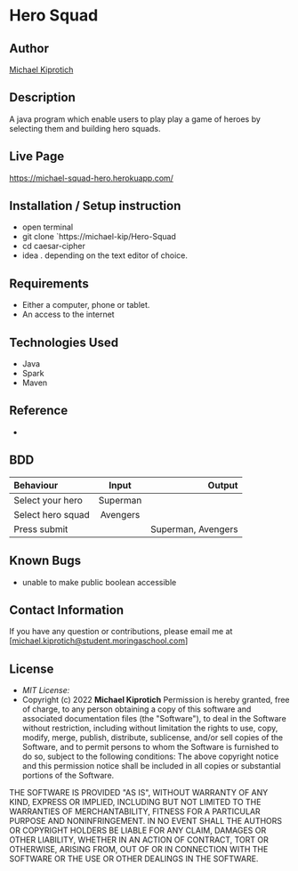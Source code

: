 # Hero Squad

## Author

[Michael Kiprotich](https://github.com/michael-kip)

## Description

A java program which enable users to play play a game of heroes by selecting them and building hero squads.

## Live Page

https://michael-squad-hero.herokuapp.com/

## Installation / Setup instruction

- open terminal
- git clone `https://michael-kip/Hero-Squad
- cd caesar-cipher
- idea . depending on the text editor of choice.

## Requirements

- Either a computer, phone or tablet.
- An access to the internet

## Technologies Used

- Java
- Spark
- Maven

## Reference

-

## BDD

| Behaviour         |  Input   |             Output |
| :---------------- | :------: | -----------------: |
| Select your hero  | Superman |                    |
| Select hero squad | Avengers |                    |
| Press submit      |          | Superman, Avengers |

## Known Bugs

- unable to make public boolean accessible

## Contact Information

If you have any question or contributions, please email me at [michael.kiprotich@student.moringaschool.com]

## License

- _MIT License:_
- Copyright (c) 2022 **Michael Kiprotich**
  Permission is hereby granted, free of charge, to any person obtaining a copy
  of this software and associated documentation files (the "Software"), to deal
  in the Software without restriction, including without limitation the rights
  to use, copy, modify, merge, publish, distribute, sublicense, and/or sell
  copies of the Software, and to permit persons to whom the Software is
  furnished to do so, subject to the following conditions:
  ​
  The above copyright notice and this permission notice shall be included in all
  copies or substantial portions of the Software.

THE SOFTWARE IS PROVIDED "AS IS", WITHOUT WARRANTY OF ANY KIND, EXPRESS OR
IMPLIED, INCLUDING BUT NOT LIMITED TO THE WARRANTIES OF MERCHANTABILITY,
FITNESS FOR A PARTICULAR PURPOSE AND NONINFRINGEMENT. IN NO EVENT SHALL THE
AUTHORS OR COPYRIGHT HOLDERS BE LIABLE FOR ANY CLAIM, DAMAGES OR OTHER
LIABILITY, WHETHER IN AN ACTION OF CONTRACT, TORT OR OTHERWISE, ARISING FROM,
OUT OF OR IN CONNECTION WITH THE SOFTWARE OR THE USE OR OTHER DEALINGS IN THE
SOFTWARE.
